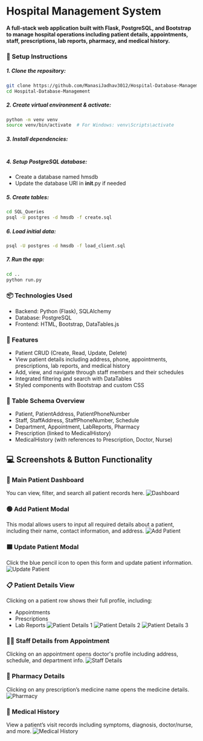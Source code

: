 # Hospital Management System

**A full-stack web application built with Flask, PostgreSQL, and Bootstrap to manage hospital operations including patient details, appointments, staff, prescriptions, lab reports, pharmacy, and medical history.**

### 💾 Setup Instructions

##### 1. Clone the repository:
```bash
git clone https://github.com/ManasiJadhav3012/Hospital-Database-Management.git
cd Hospital-Database-Management
```

##### 2. Create virtual environment & activate:
```bash
python -m venv venv
source venv/bin/activate  # For Windows: venv\Scripts\activate
```

##### 3. Install dependencies:
```bash
```

##### 4. Setup PostgreSQL database:
- Create a database named hmsdb
- Update the database URI in __init__.py if needed

##### 5. Create tables:
```bash
cd SQL_Queries
psql -U postgres -d hmsdb -f create.sql
```

##### 6. Load initial data:
```bash
psql -U postgres -d hmsdb -f load_client.sql
```

##### 7. Run the app:
```bash
cd ..
python run.py
```

### 📦 Technologies Used

- Backend: Python (Flask), SQLAlchemy
- Database: PostgreSQL
- Frontend: HTML, Bootstrap, DataTables.js

### 🧩 Features

- Patient CRUD (Create, Read, Update, Delete)
- View patient details including address, phone, appointments, prescriptions, lab reports, and medical history
- Add, view, and navigate through staff members and their schedules
- Integrated filtering and search with DataTables
- Styled components with Bootstrap and custom CSS

### 📄 Table Schema Overview

- Patient, PatientAddress, PatientPhoneNumber
- Staff, StaffAddress, StaffPhoneNumber, Schedule
- Department, Appointment, LabReports, Pharmacy
- Prescription (linked to MedicalHistory)
- MedicalHistory (with references to Prescription, Doctor, Nurse)

## 💻 Screenshots & Button Functionality

### 🧾 Main Patient Dashboard
You can view, filter, and search all patient records here.
![Dashboard](images/First_Page.png)

### 🟢 Add Patient Modal
This modal allows users to input all required details about a patient, including their name, contact information, and address.
![Add Patient](images/Add_Patient.png)

### 🟦 Update Patient Modal
Click the blue pencil icon to open this form and update patient information.
![Update Patient](images/Update_Patient.png)

### 📋 Patient Details View
Clicking on a patient row shows their full profile, including:
- Appointments
- Prescriptions
- Lab Reports
![Patient Details 1](images/Patient_Details_1.png)
![Patient Details 2](images/Patient_Details_2.png)
![Patient Details 3](images/Patient_Details_3.png)

### 🧑‍⚕️ Staff Details from Appointment
Clicking on an appointment opens doctor's profile including address, schedule, and department info.
![Staff Details](images/Appointment_Staff_Detail.png)

### 💊 Pharmacy Details
Clicking on any prescription’s medicine name opens the medicine details.
![Pharmacy](images/Pharmacy_Details.png)

### 🏥 Medical History
View a patient’s visit records including symptoms, diagnosis, doctor/nurse, and more.
![Medical History](images/Medical_History.png)